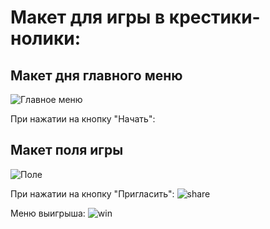 # Макет для игры в крестики-нолики: 

## Макет дня главного меню
![Главное меню](https://sun9-7.userapi.com/c855628/v855628966/1cbbd5/DIc58yz0GAE.jpg)

При нажатии на кнопку "Начать":

## Макет поля игры
![Поле](https://sun9-56.userapi.com/c855628/v855628966/1cbbce/E7xygnsW1Ms.jpg)

При нажатии на кнопку "Пригласить":
![share](https://sun9-65.userapi.com/c855628/v855628966/1cbbdc/tyGn8i2CdFE.jpg)

Меню выигрыша: 
![win](https://sun9-56.userapi.com/c855628/v855628966/1cbbf6/wGp5QfWQXC4.jpg)
